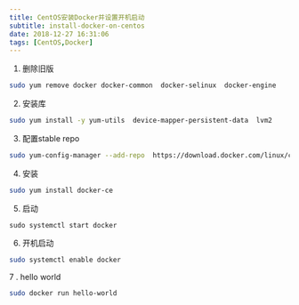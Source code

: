 ```yaml
---
title: CentOS安装Docker并设置开机启动
subtitle: install-docker-on-centos
date: 2018-12-27 16:31:06
tags: [CentOS,Docker]
---
```


1. 删除旧版 
```bash
sudo yum remove docker docker-common  docker-selinux  docker-engine
```

2.  安装库
```bash
sudo yum install -y yum-utils  device-mapper-persistent-data  lvm2
```
3. 配置stable repo
```bash
sudo yum-config-manager --add-repo  https://download.docker.com/linux/centos/docker-ce.repo
```
4. 安装
```bash
sudo yum install docker-ce
```
5. 启动
```
sudo systemctl start docker
```

6. 开机启动
```bash
sudo systemctl enable docker
```

7 . hello world
```bash
sudo docker run hello-world
```
